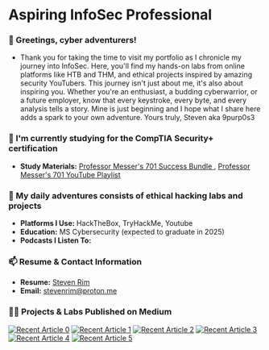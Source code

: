 <h1 align="left">Aspiring InfoSec Professional</h1>
<h3 align="left">👋 Greetings, cyber adventurers!</h3>

- Thank you for taking the time to visit my portfolio as I chronicle my journey into InfoSec. Here, you'll find my hands-on labs from online platforms like HTB and THM, and ethical projects inspired by amazing security YouTubers. This journey isn't just about me, it's also about inspiring you. Whether you're an enthusiast, a budding cyberwarrior, or a future employer, know that every keystroke, every byte, and every analysis tells a story. Mine is just beginning and I hope what I share here adds a spark to your own adventure. Yours truly, Steven aka 9purp0s3

<h3 align="left">📄 I'm currently studying for the CompTIA Security+ certification</h3>

- **Study Materials:** [Professor Messer's 701 Success Bundle ](https://www.professormesser.com/sy0-701-success-bundle/), [Professor Messer's 701 YouTube Playlist](https://www.youtube.com/playlist?list=PLG49S3nxzAnl4QDVqK-hOnoqcSKEIDDuv)

<h3 align="left">🌱 My daily adventures consists of ethical hacking labs and projects</h3>

- **Platforms I Use:** HackTheBox, TryHackMe, Youtube
- **Education:** MS Cybersecurity (expected to graduate in 2025)
- **Podcasts I Listen To:** 

<h3 align="left">📫 Resume & Contact Information</h3>

- **Resume:** [Steven Rim]()
- **Email:** stevenrim@proton.me

<h3 align="left">👨‍💻 Projects & Labs Published on Medium</h3>
<a target="_blank" href="https://github-readme-medium-recent-article.vercel.app/medium/@stevenrim/0">
    <img src="https://github-readme-medium-recent-article.vercel.app/medium/@stevenrim/0" alt="Recent Article 0"></a>
<a target="_blank" href="https://github-readme-medium-recent-article.vercel.app/medium/@stevenrim/1">
    <img src="https://github-readme-medium-recent-article.vercel.app/medium/@stevenrim/1" alt="Recent Article 1"></a>
<a target="_blank" href="https://github-readme-medium-recent-article.vercel.app/medium/@stevenrim/2">
    <img src="https://github-readme-medium-recent-article.vercel.app/medium/@stevenrim/2" alt="Recent Article 2"></a>  
<a target="_blank" href="https://github-readme-medium-recent-article.vercel.app/medium/@stevenrim/3">
    <img src="https://github-readme-medium-recent-article.vercel.app/medium/@stevenrim/3" alt="Recent Article 3"></a>
<a target="_blank" href="https://github-readme-medium-recent-article.vercel.app/medium/@stevenrim/4">
    <img src="https://github-readme-medium-recent-article.vercel.app/medium/@stevenrim/4" alt="Recent Article 4"></a>
<a target="_blank" href="https://github-readme-medium-recent-article.vercel.app/medium/@stevenrim/5">
    <img src="https://github-readme-medium-recent-article.vercel.app/medium/@stevenrim/5" alt="Recent Article 5"></a> 
